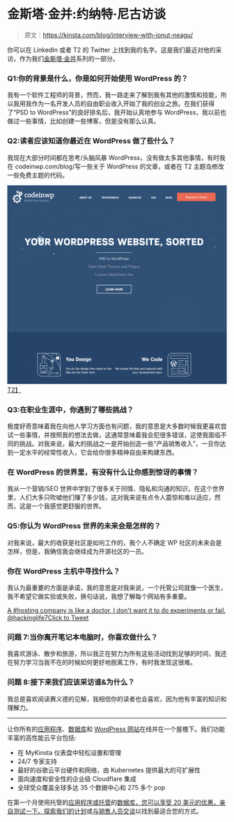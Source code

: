 # 金斯塔·金并:约纳特·尼古访谈

> 原文：<https://kinsta.com/blog/interview-with-ionut-neagu/>

你可以在 LinkedIn 或者 T2 的 Twitter 上找到我的名字。这是我们最近对他的采访，作为我们[金斯塔·金并](https://kinsta.com/?post_type=post&s=kingpin)系列的一部分。

### Q1:你的背景是什么，你是如何开始使用 WordPress 的？

我有一个软件工程师的背景，然而，我一路走来了解到我有其他的激情和技能，所以我用我作为一名开发人员的自由职业收入开始了我的创业之旅。在我们获得了“PSD to WordPress”的良好排名后，我开始认真地参与 WordPress，我以前也做过一些事情，比如创建一些博客，但是没有那么认真。

### Q2:读者应该知道你最近在 WordPress 做了些什么？

我现在大部分时间都在思考/头脑风暴 WordPress，没有做太多其他事情，有时我在 codeinwp.com/blog/写一些关于 WordPress 的文章，或者在 T2 主题岛修改一些免费主题的代码。

[![codeinwp](img/257f7114bf688b02a9e46391f41760b9.png)T2】](https://www.codeinwp.com/)

### Q3:在职业生涯中，你遇到了哪些挑战？

极度好奇意味着我在向他人学习方面也有问题，我的意思是大多数时候我更喜欢尝试一些事情，并按照我的想法去做，这通常意味着我会犯很多错误，这使我面临不同的挑战。对我来说，最大的挑战之一是开始创造一些“产品销售收入”，一旦你达到一定水平的经常性收入，它会给你很多精神自由来构建东西。

### 在 WordPress 的世界里，有没有什么让你感到惊讶的事情？

我从一个营销/SEO 世界中学到了很多关于同情、隐私和沟通的知识，在这个世界里，人们大多只吹嘘他们赚了多少钱，这对我来说有点令人震惊和难以适应，然而，这是一个我感觉更舒服的世界。

### Q5:你认为 WordPress 世界的未来会是怎样的？

对我来说，最大的收获是社区是如何工作的，我个人不确定 WP 社区的未来会是怎样，但是，我确信我会继续成为开源社区的一员。

### 你在 WordPress 主机中寻找什么？

我认为最重要的方面是承诺，我的意思是对我来说，一个托管公司就像一个医生，我不希望它做实验或失败，换句话说，我想了解每个网站有多重要。

[A #hosting company is like a doctor, I don't want it to do experiments or fail. @hackinglife7Click to Tweet](https://twitter.com/intent/tweet?url=https%3A%2F%2Fkinsta.com%2Fblog%2Finterview-with-ionut-neagu%2F&via=kinsta&text=A+%23hosting+company+is+like+a+doctor%2C+I+don%27t+want+it+to+do+experiments+or+fail.+%40hackinglife7)

### 问题 7:当你离开笔记本电脑时，你喜欢做什么？

我喜欢游泳、散步和旅游，所以我正在努力为所有这些活动找到足够的时间，我还在努力学习当我不在的时候如何更好地脱离工作，有时我发现这很难。

### 问题 8:接下来我们应该采访谁&为什么？

我总是喜欢阅读赛义德的见解，我相信你的读者也会喜欢，因为他有丰富的知识和理解力。

* * *

让你所有的[应用程序](https://kinsta.com/application-hosting/)、[数据库](https://kinsta.com/database-hosting/)和 [WordPress 网站](https://kinsta.com/wordpress-hosting/)在线并在一个屋檐下。我们功能丰富的高性能云平台包括:

*   在 MyKinsta 仪表盘中轻松设置和管理
*   24/7 专家支持
*   最好的谷歌云平台硬件和网络，由 Kubernetes 提供最大的可扩展性
*   面向速度和安全性的企业级 Cloudflare 集成
*   全球受众覆盖全球多达 35 个数据中心和 275 多个 pop

在第一个月使用托管的[应用程序或托管](https://kinsta.com/application-hosting/)的[数据库，您可以享受 20 美元的优惠，亲自测试一下。探索我们的](https://kinsta.com/database-hosting/)[计划](https://kinsta.com/plans/)或[与销售人员交谈](https://kinsta.com/contact-us/)以找到最适合您的方式。